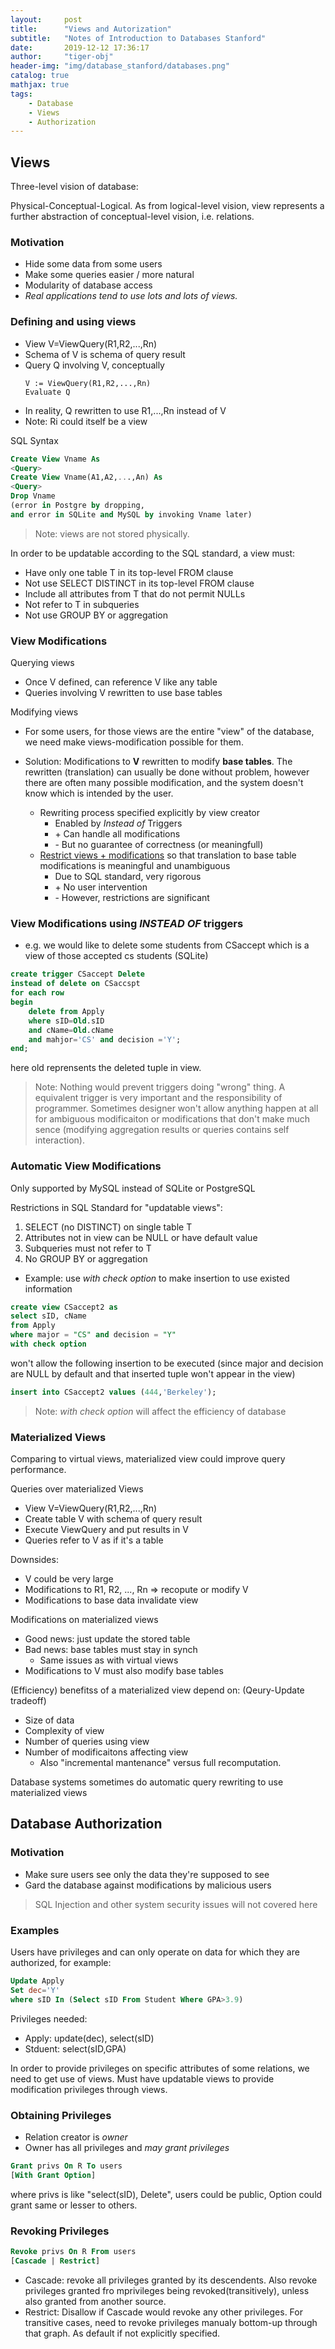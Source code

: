 ```yaml
---
layout:     post
title:      "Views and Autorization"
subtitle:   "Notes of Introduction to Databases Stanford"
date:       2019-12-12 17:36:17
author:     "tiger-obj"
header-img: "img/database_stanford/databases.png"
catalog: true
mathjax: true
tags:
    - Database
    - Views
    - Authorization
---
```


## Views

Three-level vision of database:

Physical-Conceptual-Logical. As from logical-level vision, view represents a further abstraction of conceptual-level vision, i.e. relations.

### Motivation

* Hide some data from some users
* Make some queries easier / more natural
* Modularity of database access
* *Real applications tend to use lots and lots of views.*

### Defining and using views

* View V=ViewQuery(R1,R2,...,Rn)
* Schema of V is schema of query result
* Query Q involving V, conceptually
    ```
    V := ViewQuery(R1,R2,...,Rn)
    Evaluate Q
    ```
* In reality, Q rewritten to use R1,...,Rn instead of V
* Note: Ri could itself be a view

SQL Syntax
```sql
Create View Vname As
<Query>
Create View Vname(A1,A2,...,An) As
<Query>
Drop Vname
(error in Postgre by dropping,
and error in SQLite and MySQL by invoking Vname later)
```

> Note: views are not stored physically.

In order to be updatable according to the SQL standard, a view must:

* Have only one table T in its top-level FROM clause
* Not use SELECT DISTINCT in its top-level FROM clause
* Include all attributes from T that do not permit NULLs
* Not refer to T in subqueries
* Not use GROUP BY or aggregation

### View Modifications

Querying views

* Once V defined, can reference V like any table
* Queries involving V rewritten to use base tables

Modifying views

* For some users, for those views are the entire "view" of the database, we need make views-modification possible for them.

* Solution: Modifications to **V** rewritten to modify **base tables**. The rewritten (translation) can usually be done without problem, however there are often many possible modification, and the system doesn't know which is intended by the user.
  * Rewriting process specified explicitly by view creator
    * Enabled by *Instead of* Triggers
    * \+ Can handle all modifications
    * \- But no guarantee of correctness (or meaningfull)
  * <u>Restrict views + modifications</u> so that translation to base table modifications is meaningful and unambiguous
    * Due to SQL standard, very rigorous
    * \+ No user intervention
    * \- However, restrictions are significant

### View Modifications using *INSTEAD OF* triggers

* e.g. we would like to delete some students from CSaccept which is a view of those accepted cs students (SQLite)

```sql
create trigger CSaccept Delete
instead of delete on CSaccspt
for each row
begin
    delete from Apply
    where sID=Old.sID
    and cName=Old.cName
    and mahjor='CS' and decision ='Y';
end;
```
here old reprensents the deleted tuple in view.

> Note: Nothing would prevent triggers doing "wrong" thing. A equivalent trigger is very important and the responsibility of programmer. Sometimes designer won't allow anything happen at all for ambiguous modificaiton or modifications that don't make much sence (modifying aggregation results or queries contains self interaction).

### Automatic View Modifications

Only supported by MySQL instead of SQLite or PostgreSQL

Restrictions in SQL Standard for "updatable views":

1. SELECT (no DISTINCT) on single table T
2. Attributes not in view can be NULL or have default value
3. Subqueries must not refer to T
4. No GROUP BY or aggregation

* Example: use *with check option* to make insertion to use existed information

```sql
create view CSaccept2 as 
select sID, cName
from Apply
where major = "CS" and decision = "Y"
with check option
```

won't allow the following insertion to be executed (since major and decision are NULL by default and that inserted tuple won't appear in the view)

```sql
insert into CSaccept2 values (444,'Berkeley');
```

> Note: *with check option* will affect the efficiency of database

### Materialized Views

Comparing to virtual views, materialized view could improve query performance.

Queries over materialized Views

* View V=ViewQuery(R1,R2,...,Rn)
* Create table V with schema of query result
* Execute ViewQuery and put results in V
* Queries refer to V as if it's a table
  
Downsides:

* V could be very large
* Modifications to R1, R2, ..., Rn $\Rightarrow$ recopute or modify V
* Modifications to base data invalidate view

Modifications on materialized views

* Good news: just update the stored table
* Bad news: base tables must stay in synch
  * Same issues as with virtual views
* Modifications to V must also modify base tables

(Efficiency) benefitss of a materialized view depend on: (Qeury-Update tradeoff)

* Size of data
* Complexity of view
* Number of queries using view
* Number of modificaitons affecting view
  * Also "incremental mantenance" versus full recomputation.

Database systems sometimes do automatic query rewriting to use materialized views

## Database Authorization

### Motivation

* Make sure users see only the data they're supposed to see
* Gard the database against modifications by malicious users

> SQL Injection and other system security issues will not covered here

### Examples

Users have privileges and can only operate on data for which they are authorized, for example:

```sql
Update Apply
Set dec='Y'
where sID In (Select sID From Student Where GPA>3.9)
```

Privileges needed:

* Apply: update(dec), select(sID)
* Stduent: select(sID,GPA)

In order to provide privileges on specific attributes of some relations, we need to get use of views. Must have updatable views to provide modification privileges through views.

### Obtaining Privileges

* Relation creator is *owner*
* Owner has all privileges and *may grant privileges*

```sql
Grant privs On R To users
[With Grant Option]
```
where privs is like "select(sID), Delete", users could be public, Option could grant same or lesser to others.

### Revoking Privileges

```sql
Revoke privs On R From users
[Cascade | Restrict]
```

* Cascade: revoke all privileges granted by its descendents. Also revoke privileges granted fro mprivileges being revoked(transitively), unless also granted from another source.
* Restrict: Disallow if Cascade would revoke any other privileges. For transitive cases, need to revoke privileges manualy bottom-up through that graph. As default if not explicitly specified.